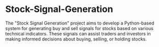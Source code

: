 # Stock-Signal-Generation
The "Stock Signal Generation" project aims to develop a Python-based system for generating buy and sell signals for stocks based on various technical indicators. These signals can assist traders and investors in making informed decisions about buying, selling, or holding stocks.
